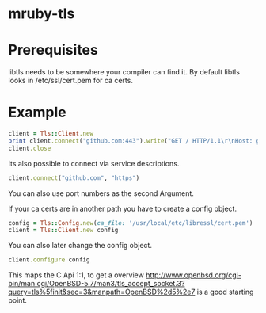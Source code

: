 ﻿# mruby-tls

Prerequisites
=============
libtls needs to be somewhere your compiler can find it.
By default libtls looks in /etc/ssl/cert.pem for ca certs.

Example
=======
```ruby
client = Tls::Client.new
print client.connect("github.com:443").write("GET / HTTP/1.1\r\nHost: github.com\r\nConnection: close\r\n\r\n").read
client.close
```

Its also possible to connect via service descriptions.

```ruby
client.connect("github.com", "https")
```

You can also use port numbers as the second Argument.


If your ca certs are in another path you have to create a config object.

```ruby
config = Tls::Config.new(ca_file: '/usr/local/etc/libressl/cert.pem')
client = Tls::Client.new config
```

You can also later change the config object.

```ruby
client.configure config
```

This maps the C Api 1:1, to get a overview http://www.openbsd.org/cgi-bin/man.cgi/OpenBSD-5.7/man3/tls_accept_socket.3?query=tls%5finit&sec=3&manpath=OpenBSD%2d5%2e7 is a good starting point.
